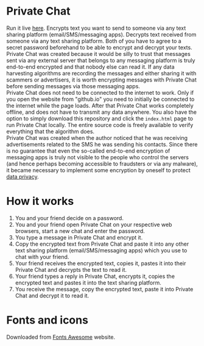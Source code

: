 # Private Chat
Run it live [here](https://nav9.github.io/privateChat/index.html).
Encrypts text you want to send to someone via any text sharing platform (email/SMS/messaging apps). Decrypts text received from someone via any text sharing platform. Both of you have to agree to a secret password beforehand to be able to encrypt and decrypt your texts. Private Chat was created because it would be silly to trust that messages sent via any external server that belongs to any messaging platform is truly end-to-end encrypted and that nobody else can read it. If any data harvesting algorithms are recording the messages and either sharing it with scammers or advertisers, it is worth encrypting messages with Private Chat before sending messages via those messaging apps.  
Private Chat does not need to be connected to the internet to work. Only if you open the website from "github.io" you need to initially be connected to the internet while the page loads. After that Private Chat works completely offline, and does not have to transmit any data anywhere. You also have the option to simply download this repository and click the `index.html` page to run Private Chat locally. The entire source code is freely available to verify everything that the algorithm does.  
Private Chat was created when the author noticed that he was receiving advertisements related to the SMS he was sending his contacts. Since there is no guarantee that even the so-called end-to-end encryption of messaging apps is truly not visible to the people who control the servers (and hence perhaps becoming accessible to fraudsters or via any malware), it became necessary to implement some encryption by oneself to protect [data privacy](https://nrecursions.blogspot.com/2018/08/educating-data-privacy-illiterate.html).

# How it works
1. You and your friend decide on a password.  
2. You and your friend open Private Chat on your respective web browsers, start a new chat and enter the password.  
3. You type a message in Private Chat and encrypt it.  
4. Copy the encrypted text from Private Chat and paste it into any other text sharing platform (email/SMS/messaging apps) which you use to chat with your friend.  
5. Your friend receives the encrypted text, copies it, pastes it into their Private Chat and decrypts the text to read it.  
6. Your friend types a reply in Private Chat, encrypts it, copies the encrypted text and pastes it into the text sharing platform.  
7. You receive the message, copy the encrypted text, paste it into Private Chat and decrypt it to read it.  
  
# Fonts and icons
Downloaded from [Fonts Awesome](https://docs.fontawesome.com/web/setup/host-yourself/webfonts) website.  





